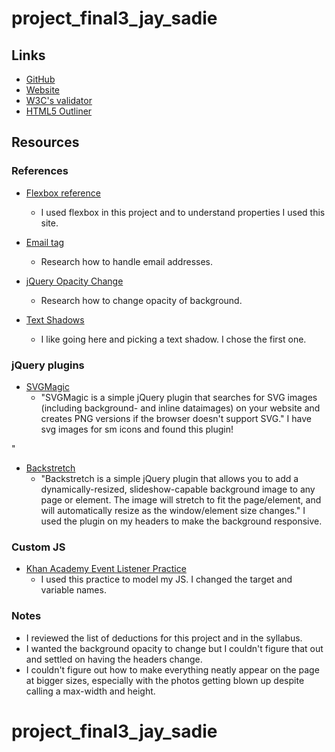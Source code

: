 
# project_final3_jay_sadie


## Links
* [GitHub](https://github.com/sadiejay/project_final3_jay_sadie)
* [Website](http://simplysadiejay.com/project_final3_jay_sadie/)
* [W3C's validator](https://validator.w3.org/nu/?doc=http%3A%2F%2Fsimplysadiejay.com%2Fproject_final3_jay_sadie%2F)
* [HTML5 Outliner](https://gsnedders.html5.org/outliner/process.py?url=http%3A%2F%2Fsimplysadiejay.com%2Fproject_final3_jay_sadie%2Findex.html)


## Resources

### References
* [Flexbox reference](https://css-tricks.com/snippets/css/a-guide-to-flexbox/)
  * I used flexbox in this project and to understand properties I used this site.

* [Email tag](https://www.w3schools.com/tags/tag_address.asp)
  * Research how to handle email addresses.

* [jQuery Opacity Change](http://www.jquerybyexample.net/2012/05/how-to-change-image-opacity-on.html)
  * Research how to change opacity of background.

* [Text Shadows](https://designshack.net/articles/css/12-fun-css-text-shadows-you-can-copy-and-paste/)
  * I like going here and picking a text shadow. I chose the first one.

### jQuery plugins
* [SVGMagic](http://dirkgroenen.nl/SVGMagic/index.html)
  * "SVGMagic is a simple jQuery plugin that searches for SVG images (including background- and inline dataimages) on your website and creates PNG versions if the browser doesn't support SVG." I have svg images for sm icons and found this plugin!

"
* [Backstretch](https://github.com/jquery-backstretch/jquery-backstretch)
  * "Backstretch is a simple jQuery plugin that allows you to add a dynamically-resized, slideshow-capable background image to any page or element. The image will stretch to fit the page/element, and will automatically resize as the window/element size changes." I used the plugin on my headers to make the background responsive.


### Custom JS
* [Khan Academy Event Listener Practice](https://www.khanacademy.org/computing/computer-programming/html-css-js/html-js-dom-events/p/challenge-cat-clicker)
  * I used this practice to model my JS. I changed the target and variable names.

### Notes
* I reviewed the list of deductions for this project and in the syllabus.
* I wanted the background opacity to change but I couldn't figure that out and settled on having the headers change.
* I couldn't figure out how to make everything neatly appear on the page at bigger sizes, especially with the photos getting blown up despite calling a max-width and height.


# project_final3_jay_sadie
